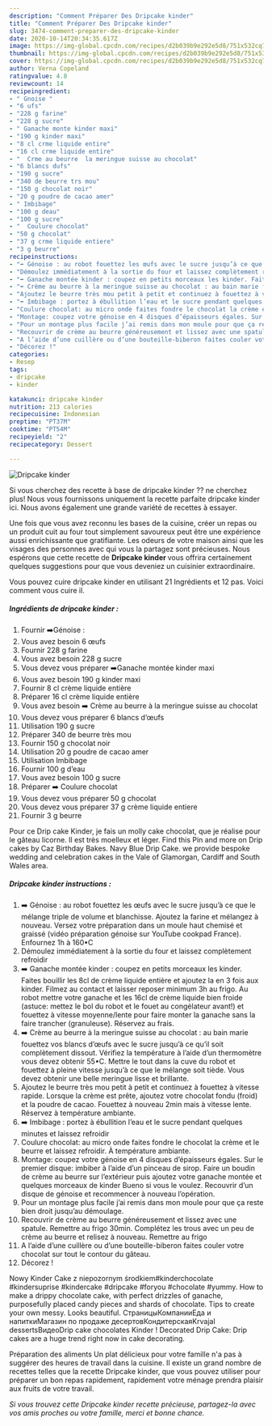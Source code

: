 ```yaml
---
description: "Comment Préparer Des Dripcake kinder"
title: "Comment Préparer Des Dripcake kinder"
slug: 3474-comment-preparer-des-dripcake-kinder
date: 2020-10-14T20:34:35.617Z
image: https://img-global.cpcdn.com/recipes/d2b039b9e292e5d8/751x532cq70/dripcake-kinder-photo-principale-de-la-recette.jpg
thumbnail: https://img-global.cpcdn.com/recipes/d2b039b9e292e5d8/751x532cq70/dripcake-kinder-photo-principale-de-la-recette.jpg
cover: https://img-global.cpcdn.com/recipes/d2b039b9e292e5d8/751x532cq70/dripcake-kinder-photo-principale-de-la-recette.jpg
author: Verna Copeland
ratingvalue: 4.8
reviewcount: 14
recipeingredient:
- " Gnoise "
- "6 ufs"
- "228 g farine"
- "228 g sucre"
- " Ganache monte kinder maxi"
- "190 g kinder maxi"
- "8 cl crme liquide entire"
- "16 cl crme liquide entire"
- "  Crme au beurre  la meringue suisse au chocolat"
- "6 blancs dufs"
- "190 g sucre"
- "340 de beurre trs mou"
- "150 g chocolat noir"
- "20 g poudre de cacao amer"
- " Imbibage"
- "100 g deau"
- "100 g sucre"
- "  Coulure chocolat"
- "50 g chocolat"
- "37 g crme liquide entiere"
- "3 g beurre"
recipeinstructions:
- "➡️ Génoise : au robot fouettez les œufs avec le sucre jusqu’à ce que le mélange triple de volume et blanchisse. Ajoutez la farine et mélangez à nouveau. Versez votre préparation dans un moule haut chemisé et graissé (vidéo préparation génoise sur YouTube cookpad France). Enfournez 1h à 160•C"
- "Démoulez immédiatement à la sortie du four et laissez complètement refroidir"
- "➡️ Ganache montée kinder : coupez en petits morceaux les kinder. Faites bouillir les 8cl de crème liquide entière et ajoutez la en 3 fois aux kinder. Filmez au contact et laisser reposer minimum 3h au frigo. Au robot mettre votre ganache et les 16cl de crème liquide bien froide (astuce: mettez le bol du robot et le fouet au congélateur avant!) et fouettez à vitesse moyenne/lente pour faire monter la ganache sans la faire trancher (granuleuse). Réservez au frais."
- "➡️ Crème au beurre à la meringue suisse au chocolat : au bain marie fouettez vos blancs d’œufs avec le sucre jusqu’à ce qu’il soit complètement dissout. Vérifiez la température à l’aide d’un thermomètre vous devez obtenir 55•C. Mettre le tout dans la cuve du robot et fouettez à pleine vitesse jusqu’à ce que le mélange soit tiède. Vous devez obtenir une belle meringue lisse et brillante."
- "Ajoutez le beurre très mou petit à petit et continuez à fouettez à vitesse rapide. Lorsque la crème est prête, ajoutez votre chocolat fondu (froid) et la poudre de cacao. Fouettez à nouveau 2min mais à vitesse lente. Réservez à température ambiante."
- "➡️ Imbibage : portez à ébullition l’eau et le sucre pendant quelques minutes et laissez refroidir"
- "Coulure chocolat: au micro onde faites fondre le chocolat la crème et le beurre et laissez refroidir. À température ambiante."
- "Montage: coupez votre génoise en 4 disques d’épaisseurs égales. Sur le premier disque: imbiber à l’aide d’un pinceau de sirop. Faire un boudin de crème au beurre sur l’extérieur puis ajoutez votre ganache montée et quelques morceaux de kinder Bueno si vous le voulez. Recouvrir d’un disque de génoise et recommencer à nouveau l’opération."
- "Pour un montage plus facile j’ai remis dans mon moule pour que ça reste bien droit jusqu’au démoulage."
- "Recouvrir de crème au beurre généreusement et lissez avec une spatule. Remettre au frigo 30min. Complétez les trous avec un peu de crème au beurre et relisez à nouveau. Remettre au frigo"
- "A l’aide d’une cuillère ou d’une bouteille-biberon faites couler votre chocolat sur tout le contour du gâteau."
- "Décorez !"
categories:
- Resep
tags:
- dripcake
- kinder

katakunci: dripcake kinder 
nutrition: 213 calories
recipecuisine: Indonesian
preptime: "PT37M"
cooktime: "PT54M"
recipeyield: "2"
recipecategory: Dessert

---
```



![Dripcake kinder](https://img-global.cpcdn.com/recipes/d2b039b9e292e5d8/751x532cq70/dripcake-kinder-photo-principale-de-la-recette.jpg)

Si vous cherchez des recette à base de dripcake kinder ?? ne cherchez plus! Nous vous fournissons uniquement la recette parfaite dripcake kinder ici. Nous avons également une grande variété de recettes à essayer.

Une fois que vous avez reconnu les bases de la cuisine, créer un repas ou un produit cuit au four tout simplement savoureux peut être une expérience aussi enrichissante que gratifiante. Les odeurs de votre maison ainsi que les visages des personnes avec qui vous la partagez sont précieuses. Nous espérons que cette recette de <strong> Dripcake kinder </strong> vous offrira certainement quelques suggestions pour que vous deveniez un cuisinier extraordinaire.

<!--inarticleads1-->

Vous pouvez cuire dripcake kinder en utilisant 21 Ingrédients et 12 pas. Voici comment vous cuire il.

##### Ingrédients de dripcake kinder :

1. Fournir  ➡️Génoise :
1. Vous avez besoin 6 œufs
1. Fournir 228 g farine
1. Vous avez besoin 228 g sucre
1. Vous devez vous préparer  ➡️Ganache montée kinder maxi
1. Vous avez besoin 190 g kinder maxi
1. Fournir 8 cl crème liquide entière
1. Préparer 16 cl crème liquide entière
1. Vous avez besoin  ➡️ Crème au beurre à la meringue suisse au chocolat
1. Vous devez vous préparer 6 blancs d’œufs
1. Utilisation 190 g sucre
1. Préparer 340 de beurre très mou
1. Fournir 150 g chocolat noir
1. Utilisation 20 g poudre de cacao amer
1. Utilisation  Imbibage
1. Fournir 100 g d’eau
1. Vous avez besoin 100 g sucre
1. Préparer  ➡️ Coulure chocolat
1. Vous devez vous préparer 50 g chocolat
1. Vous devez vous préparer 37 g crème liquide entiere
1. Fournir 3 g beurre


Pour ce Drip cake Kinder, je fais un molly cake chocolat, que je réalise pour le gâteau licorne. Il est très moelleux et léger. Find this Pin and more on Drip cakes by Caz Birthday Bakes. Navy Blue Drip Cake. we provide bespoke wedding and celebration cakes in the Vale of Glamorgan, Cardiff and South Wales area. 

<!--inarticleads2-->

##### Dripcake kinder instructions :

1. ➡️ Génoise : au robot fouettez les œufs avec le sucre jusqu’à ce que le mélange triple de volume et blanchisse. Ajoutez la farine et mélangez à nouveau. Versez votre préparation dans un moule haut chemisé et graissé (vidéo préparation génoise sur YouTube cookpad France). Enfournez 1h à 160•C
1. Démoulez immédiatement à la sortie du four et laissez complètement refroidir
1. ➡️ Ganache montée kinder : coupez en petits morceaux les kinder. Faites bouillir les 8cl de crème liquide entière et ajoutez la en 3 fois aux kinder. Filmez au contact et laisser reposer minimum 3h au frigo. Au robot mettre votre ganache et les 16cl de crème liquide bien froide (astuce: mettez le bol du robot et le fouet au congélateur avant!) et fouettez à vitesse moyenne/lente pour faire monter la ganache sans la faire trancher (granuleuse). Réservez au frais.
1. ➡️ Crème au beurre à la meringue suisse au chocolat : au bain marie fouettez vos blancs d’œufs avec le sucre jusqu’à ce qu’il soit complètement dissout. Vérifiez la température à l’aide d’un thermomètre vous devez obtenir 55•C. Mettre le tout dans la cuve du robot et fouettez à pleine vitesse jusqu’à ce que le mélange soit tiède. Vous devez obtenir une belle meringue lisse et brillante.
1. Ajoutez le beurre très mou petit à petit et continuez à fouettez à vitesse rapide. Lorsque la crème est prête, ajoutez votre chocolat fondu (froid) et la poudre de cacao. Fouettez à nouveau 2min mais à vitesse lente. Réservez à température ambiante.
1. ➡️ Imbibage : portez à ébullition l’eau et le sucre pendant quelques minutes et laissez refroidir
1. Coulure chocolat: au micro onde faites fondre le chocolat la crème et le beurre et laissez refroidir. À température ambiante.
1. Montage: coupez votre génoise en 4 disques d’épaisseurs égales. Sur le premier disque: imbiber à l’aide d’un pinceau de sirop. Faire un boudin de crème au beurre sur l’extérieur puis ajoutez votre ganache montée et quelques morceaux de kinder Bueno si vous le voulez. Recouvrir d’un disque de génoise et recommencer à nouveau l’opération.
1. Pour un montage plus facile j’ai remis dans mon moule pour que ça reste bien droit jusqu’au démoulage.
1. Recouvrir de crème au beurre généreusement et lissez avec une spatule. Remettre au frigo 30min. Complétez les trous avec un peu de crème au beurre et relisez à nouveau. Remettre au frigo
1. A l’aide d’une cuillère ou d’une bouteille-biberon faites couler votre chocolat sur tout le contour du gâteau.
1. Décorez !


Nowy Kinder Cake z niepozornym środkiem#kinderchocolate #kindersuprise #kindercake #dripcake #foryou #chocolate #yummy. How to make a drippy chocolate cake, with perfect drizzles of ganache, purposefully placed candy pieces and shards of chocolate. Tips to create your own messy. Looks beautiful. СтраницыКомпанииЕда и напиткиМагазин по продаже десертовКондитерскаяKrvajal dessertsВидеоDrip cake chocolates Kinder ! Decorated Drip Cake: Drip cakes are a huge trend right now in cake decorating. 

<!--inarticleads1-->

<p>
Préparation des aliments Un plat délicieux pour votre famille n'a pas à suggérer des heures de travail dans la cuisine. Il existe un grand nombre de recettes telles que la recette Dripcake kinder, que vous pouvez utiliser pour préparer un bon repas rapidement, rapidement votre ménage prendra plaisir aux fruits de votre travail.
</p>

<p>
<i>Si vous trouvez cette Dripcake kinder recette précieuse, partagez-la avec vos amis proches ou votre famille, merci et bonne chance.</i>
</p>
